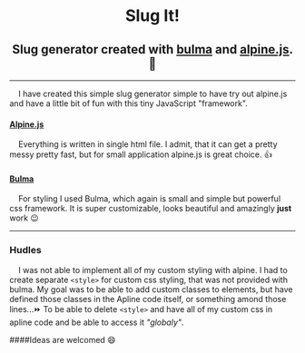 # <center>Slug It!</center>

## <center> Slug generator created with [bulma](https://bulma.io) and [alpine.js](https://alpinejs.dev). :evergreen_tree: </center>

---
&nbsp;&nbsp;&nbsp;&nbsp;I have created this simple slug generator simple to have try out alpine.js and have a little bit of fun with this tiny JavaScript "framework".

#### [Alpine.js](https://alpinejs.dev)

&nbsp;&nbsp;&nbsp;&nbsp;Everything is written in single html file. I admit, that it can get a pretty messy pretty fast, but for small application alpine.js is great choice. :thumbsup:

#### [Bulma](https://bulma.io)

&nbsp;&nbsp;&nbsp;&nbsp;For styling I used Bulma, which again is small and simple but powerful css framework. It is super customizable, looks beautiful and amazingly **just** work :wink:

---

### Hudles

&nbsp;&nbsp;&nbsp;&nbsp;I was not able to implement all of my custom styling with alpine. I had to create separate `<style>` for custom css styling, that was not provided with bulma. My goal was to be able to add custom classes to elements, but have defined those classes in the Apline code itself, or something amond those lines...:fast_forward: To be able to delete `<style>` and have all of my custom css in apline code and be able to access it *"globaly"*.

####Ideas are welcomed :smile:
